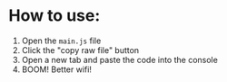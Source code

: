 # How to use: 
1. Open the ```main.js``` file
2. Click the "copy raw file" button
3. Open a new tab and paste the code into the console
4. BOOM! Better wifi!
